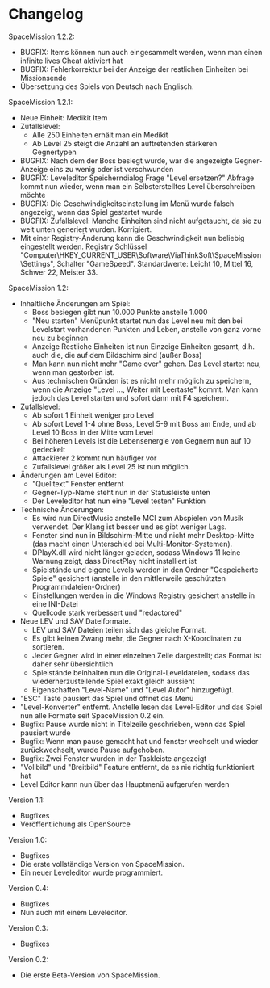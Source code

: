 # Changelog

SpaceMission 1.2.2:
- BUGFIX: Items können nun auch eingesammelt werden, wenn man einen infinite lives Cheat aktiviert hat
- BUGFIX: Fehlerkorrektur bei der Anzeige der restlichen Einheiten bei Missionsende
- Übersetzung des Spiels von Deutsch nach Englisch.

SpaceMission 1.2.1:
- Neue Einheit: Medikit Item
- Zufallslevel:
	- Alle 250 Einheiten erhält man ein Medikit
	- Ab Level 25 steigt die Anzahl an auftretenden stärkeren Gegnertypen
- BUGFIX: Nach dem der Boss besiegt wurde, war die angezeigte Gegner-Anzeige eins zu wenig oder ist verschwunden
- BUGFIX: Leveleditor Speicherndialog Frage "Level ersetzen?" Abfrage kommt nun wieder, wenn man ein Selbsterstelltes Level überschreiben möchte
- BUGFIX: Die Geschwindigkeitseinstellung im Menü wurde falsch angezeigt, wenn das Spiel gestartet wurde
- BUGFIX: Zufallslevel: Manche Einheiten sind nicht aufgetaucht, da sie zu weit unten generiert wurden. Korrigiert.
- Mit einer Registry-Änderung kann die Geschwindigkeit nun beliebig eingestellt werden. Registry Schlüssel "Computer\HKEY_CURRENT_USER\Software\ViaThinkSoft\SpaceMission\Settings", Schalter "GameSpeed". Standardwerte: Leicht 10, Mittel 16, Schwer 22, Meister 33.

SpaceMission 1.2:
- Inhaltliche Änderungen am Spiel:
	- Boss besiegen gibt nun 10.000 Punkte anstelle 1.000
	- "Neu starten" Menüpunkt startet nun das Level neu mit den bei Levelstart vorhandenen Punkten und Leben, anstelle von ganz vorne neu zu beginnen
	- Anzeige Restliche Einheiten ist nun Einzeige Einheiten gesamt, d.h. auch die, die auf dem Bildschirm sind (außer Boss)
	- Man kann nun nicht mehr "Game over" gehen. Das Level startet neu, wenn man gestorben ist.
	- Aus technischen Gründen ist es nicht mehr möglich zu speichern, wenn die Anzeige "Level ..., Weiter mit Leertaste" kommt. Man kann jedoch das Level starten und sofort dann mit F4 speichern.
- Zufallslevel:
	- Ab sofort 1 Einheit weniger pro Level
	- Ab sofort Level 1-4 ohne Boss, Level 5-9 mit Boss am Ende, und ab Level 10 Boss in der Mitte vom Level
	- Bei höheren Levels ist die Lebensenergie von Gegnern nun auf 10 gedeckelt
	- Attackierer 2 kommt nun häufiger vor
	- Zufallslevel größer als Level 25 ist nun möglich.
- Änderungen am Level Editor:
	- "Quelltext" Fenster entfernt
	- Gegner-Typ-Name steht nun in der Statusleiste unten
	- Der Leveleditor hat nun eine "Level testen" Funktion
- Technische Änderungen:
	- Es wird nun DirectMusic anstelle MCI zum Abspielen von Musik verwendet. Der Klang ist besser und es gibt weniger Lags.
	- Fenster sind nun in Bildschirm-Mitte und nicht mehr Desktop-Mitte (das macht einen Unterschied bei Multi-Monitor-Systemen).
	- DPlayX.dll wird nicht länger geladen, sodass Windows 11 keine Warnung zeigt, dass DirectPlay nicht installiert ist
	- Spielstände und eigene Levels werden in den Ordner "Gespeicherte Spiele" gesichert (anstelle in den mittlerweile geschützten Programmdateien-Ordner)
	- Einstellungen werden in die Windows Registry gesichert anstelle in eine INI-Datei
	- Quellcode stark verbessert und "redactored"
- Neue LEV und SAV Dateiformate.
	- LEV und SAV Dateien teilen sich das gleiche Format.
	- Es gibt keinen Zwang mehr, die Gegner nach X-Koordinaten zu sortieren.
	- Jeder Gegner wird in einer einzelnen Zeile dargestellt; das Format ist daher sehr übersichtlich
	- Spielstände beinhalten nun die Original-Leveldateien, sodass das wiederherzustellende Spiel exakt gleich aussieht
	- Eigenschaften "Level-Name" und "Level Autor" hinzugefügt.
- "ESC" Taste pausiert das Spiel und öffnet das Menü
- "Level-Konverter" entfernt. Anstelle lesen das Level-Editor und das Spiel nun alle Formate seit SpaceMission 0.2 ein.
- Bugfix: Pause wurde nicht in Titelzeile geschrieben, wenn das Spiel pausiert wurde
- Bugfix: Wenn man pause gemacht hat und fenster wechselt und wieder zurückwechselt, wurde Pause aufgehoben.
- Bugfix: Zwei Fenster wurden in der Taskleiste angezeigt
- "Vollbild" und "Breitbild" Feature entfernt, da es nie richtig funktioniert hat
- Level Editor kann nun über das Hauptmenü aufgerufen werden

Version 1.1:
- Bugfixes
- Veröffentlichung als OpenSource

Version 1.0:
- Bugfixes
- Die erste vollständige Version von SpaceMission.
- Ein neuer Leveleditor wurde programmiert.

Version 0.4:
- Bugfixes
- Nun auch mit einem Leveleditor.

Version 0.3:
- Bugfixes

Version 0.2:
- Die erste Beta-Version von SpaceMission.
